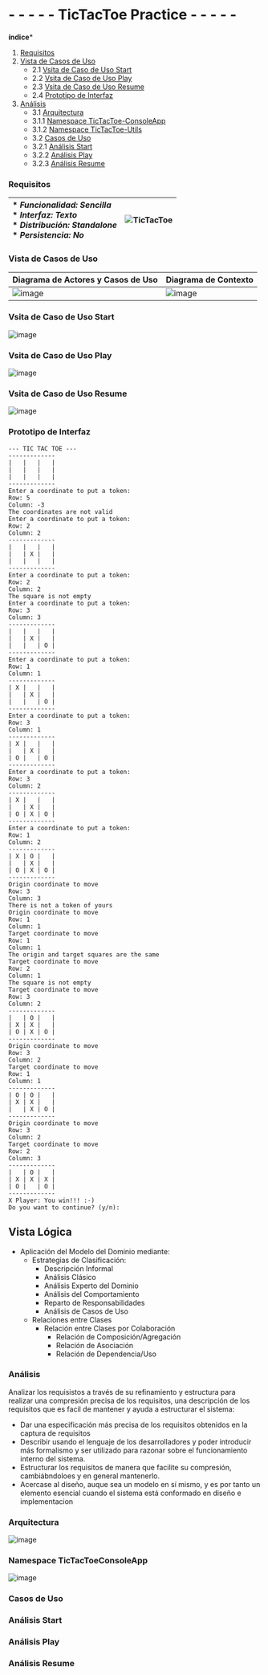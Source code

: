 # - - - - - TicTacToe Practice - - - - -

**índice***
1. [Requisitos](#Requisitos)
2. [Vista de Casos de Uso](#Vista-de-Casos-de-Uso)
    - 2.1 [Vsita de Caso de Uso Start](#Vsita-de-Caso-de-Uso-Start)
    - 2.2 [Vsita de Caso de Uso Play](#Vsita-de-Caso-de-Uso-Play)
    - 2.3 [Vsita de Caso de Uso Resume](#Vsita-de-Caso-de-Uso-Resume)
    - 2.4 [Prototipo de Interfaz](#Prototipo-de-Interfaz)
3. [Análisis](#Analisis)
    - 3.1 [Arquitectura](#Arquitectura)
    - 3.1.1 [Namespace TicTacToe-ConsoleApp](#Namespace-TicTacToeConsoleApp)
    - 3.1.2 [Namespace TicTacToe-Utils](#TNamespace-icTac-ToeUtils)
    - 3.2 [Casos de Uso](#Casos-de-Uso)
    - 3.2.1 [Análisis Start](#Análisis-Start)
    - 3.2.2 [Análisis Play](#Análisis-Play)
    - 3.2.3 [Análisis Resume](#Análisis-Resume)

### Requisitos

| * _Funcionalidad: **Sencilla**_<br/>  * _Interfaz: **Texto**_<br/>  * _Distribución: **Standalone**_<br/>  * _Persistencia: **No**_<br/> | ![TicTacToe](https://user-images.githubusercontent.com/46433173/195204431-936b7ff3-1b33-4167-a362-30ede4d08aec.png) | 
| :------- | :------: |  

### Vista de Casos de Uso

| Diagrama de Actores y Casos de Uso | Diagrama de Contexto |
|---|---|
|![image](https://user-images.githubusercontent.com/46433173/195204864-f650c52c-cbcb-4288-8f86-6a32de30eb62.png) |![image](https://user-images.githubusercontent.com/46433173/195207035-a3001085-dde5-4d3c-aa22-81ea8cda5b84.png)

### Vsita de Caso de Uso Start

![image](https://user-images.githubusercontent.com/46433173/195210902-9f9c3d1c-4ff6-48e8-9de3-6ed51096f08e.png)

### Vsita de Caso de Uso Play

![image](https://user-images.githubusercontent.com/46433173/195362112-b873c50f-d9a2-451b-b631-b85ee9a68a8d.png)

### Vsita de Caso de Uso Resume

![image](https://user-images.githubusercontent.com/46433173/195361789-aaa6d03d-50a5-44d4-8ee8-00159c27d0b3.png)

### Prototipo de Interfaz  
```
--- TIC TAC TOE ---
-------------
|   |   |   |
|   |   |   |
|   |   |   |
-------------
Enter a coordinate to put a token:
Row: 5
Column: -3
The coordinates are not valid
Enter a coordinate to put a token:
Row: 2
Column: 2
-------------
|   |   |   |
|   | X |   |
|   |   |   |
-------------
Enter a coordinate to put a token:
Row: 2
Column: 2
The square is not empty
Enter a coordinate to put a token:
Row: 3
Column: 3
-------------
|   |   |   |
|   | X |   |
|   |   | O |
-------------
Enter a coordinate to put a token:
Row: 1
Column: 1
-------------
| X |   |   |
|   | X |   |
|   |   | O |
-------------
Enter a coordinate to put a token:
Row: 3
Column: 1
-------------
| X |   |   |
|   | X |   |
| O |   | O |
-------------
Enter a coordinate to put a token:
Row: 3
Column: 2
-------------
| X |   |   |
|   | X |   |
| O | X | O |
-------------
Enter a coordinate to put a token:
Row: 1
Column: 2
-------------
| X | O |   |
|   | X |   |
| O | X | O |
-------------
Origin coordinate to move
Row: 3
Column: 3
There is not a token of yours
Origin coordinate to move
Row: 1
Column: 1
Target coordinate to move
Row: 1
Column: 1
The origin and target squares are the same
Target coordinate to move
Row: 2
Column: 1
The square is not empty
Target coordinate to move
Row: 3
Column: 2
-------------
|   | O |   |
| X | X |   |
| O | X | O |
-------------
Origin coordinate to move
Row: 3
Column: 2
Target coordinate to move
Row: 1
Column: 1
-------------
| O | O |   |
| X | X |   |
|   | X | O |
-------------
Origin coordinate to move
Row: 3
Column: 2
Target coordinate to move
Row: 2
Column: 3
-------------
|   | O |   |
| X | X | X |
| O |   | O |
-------------
X Player: You win!!! :-)
Do you want to continue? (y/n):
```

## Vista Lógica

- Aplicación del Modelo del Dominio mediante:
    - Estrategias de Clasificación:
        - Descripción Informal
        - Análisis Clásico 
        - Análisis Experto del Dominio
        - Análisis del Comportamiento 
        - Reparto de Responsabilidades
        - Análisis de Casos de Uso
    - Relaciones entre Clases
        - Relación entre Clases por Colaboración
            - Relación de Composición/Agregación
            - Relación de Asociación
            - Relación de Dependencia/Uso 

### Análisis

Analizar los requisistos a través de su refinamiento y estructura para realizar una compresión precisa de los requisitos, una descripción de los requisitos que es facil de mantener y ayuda a estructurar el sistema:
- Dar una especificación más precisa de los requisitos obtenidos en la captura de requisitos
- Describir usando el lenguaje de los desarrolladores y poder introducir más formalismo y ser utilizado para razonar sobre el funcionamiento interno del sistema.
- Estructurar los requisitos de manera que facilite su compresión, cambiábndoloes y en general mantenerlo.
- Acercase al diseño, auque sea un modelo en sí mismo, y es por tanto un elemento esencial cuando el sistema está conformado en diseño e implementacion

### Arquitectura

![image](https://user-images.githubusercontent.com/46433173/195990702-4e1a4615-0c25-4566-b392-027d4ddaf2ad.png)

### Namespace TicTacToeConsoleApp

![image](https://user-images.githubusercontent.com/46433173/196008394-d68f8c9b-ea1e-4967-b88b-0ad1866c7c49.png)

### Casos de Uso

### Análisis Start

### Análisis Play

### Análisis Resume
